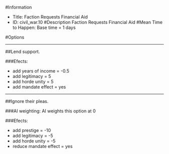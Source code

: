 #Information
 - Title: Faction Requests Financial Aid
 - ID: civil_war.10
#Description
Faction Requests Financial Aid
#Mean Time to Happen:
Base time = 1 days

#Options

___
##Lend support.

###Efects:<ul><li>add years of income = -0.5</li><li>add legitimacy = 5</li><li>add horde unity = 5</li><li>add mandate effect = yes</li></ul>

___
##Ignore their pleas.

###AI weighting:
AI weights this option at 0


###Efects:<ul><li>add prestige = -10</li><li>add legitimacy = -5</li><li>add horde unity = -5</li><li>reduce mandate effect = yes</li></ul>
